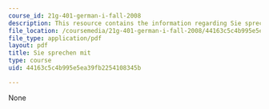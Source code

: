 ```yaml
---
course_id: 21g-401-german-i-fall-2008
description: This resource contains the information regarding Sie sprechen mit.
file_location: /coursemedia/21g-401-german-i-fall-2008/44163c5c4b995e5ea39fb2254108345b_MIT21G_401F08_dia_kap1.pdf
file_type: application/pdf
layout: pdf
title: Sie sprechen mit
type: course
uid: 44163c5c4b995e5ea39fb2254108345b

---
```

None
